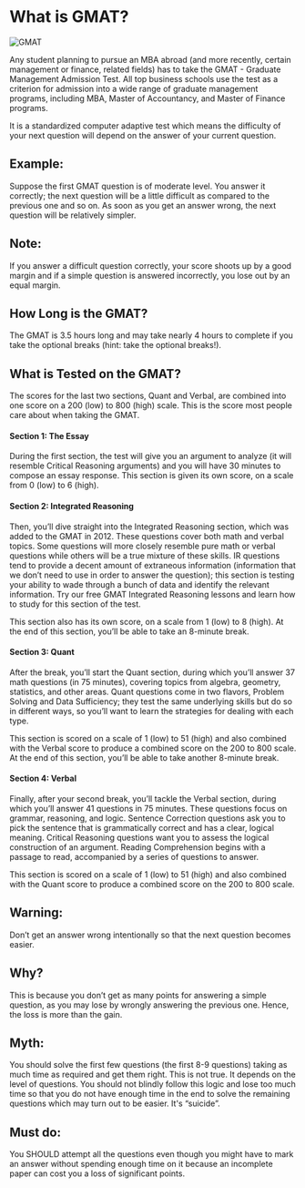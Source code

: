 # What is GMAT?

![GMAT](C:\Users\huiju\Desktop\546data\GMAT.png)

Any student planning to pursue an MBA abroad (and more recently, certain management or finance, related fields) has to take the GMAT - Graduate Management Admission Test. All top business schools use the test as a criterion for admission into a wide range of graduate management programs, including MBA, Master of Accountancy, and Master of Finance programs.

It is a standardized computer adaptive test which means the difficulty of your next question will depend on the answer of your current question.



## Example:

Suppose the first GMAT question is of moderate level. You answer it correctly; the next question will be a little difficult as compared to the previous one and so on. As soon as you get an answer wrong, the next question will be relatively simpler.



## Note:

If you answer a difficult question correctly, your score shoots up by a good margin and if a simple question is answered incorrectly, you lose out by an equal margin.



## How Long is the GMAT?

The GMAT is 3.5 hours long and may take nearly 4 hours to complete if you take the optional breaks (hint: take the optional breaks!).



## What is Tested on the GMAT?

The scores for the last two sections, Quant and Verbal, are combined into one score on a 200 (low) to 800 (high) scale. This is the score most people care about when taking the GMAT.

#### Section 1: The Essay

During the first section, the test will give you an argument to analyze (it will resemble Critical Reasoning arguments) and you will have 30 minutes to compose an essay response. This section is given its own score, on a scale from 0 (low) to 6 (high).

#### Section 2: Integrated Reasoning

Then, you’ll dive straight into the Integrated Reasoning section, which was added to the GMAT in 2012. These questions cover both math and verbal topics. Some questions will more closely resemble pure math or verbal questions while others will be a true mixture of these skills. IR questions tend to provide a decent amount of extraneous information (information that we don’t need to use in order to answer the question); this section is testing your ability to wade through a bunch of data and identify the relevant information. Try our free GMAT Integrated Reasoning lessons and learn how to study for this section of the test.

This section also has its own score, on a scale from 1 (low) to 8 (high). At the end of this section, you’ll be able to take an 8-minute break.

#### Section 3: Quant

After the break, you’ll start the Quant section, during which you’ll answer 37 math questions (in 75 minutes), covering topics from algebra, geometry, statistics, and other areas. Quant questions come in two flavors, Problem Solving and Data Sufficiency; they test the same underlying skills but do so in different ways, so you’ll want to learn the strategies for dealing with each type.

This section is scored on a scale of 1 (low) to 51 (high) and also combined with the Verbal score to produce a combined score on the 200 to 800 scale. At the end of this section, you’ll be able to take another 8-minute break.

#### Section 4: Verbal

Finally, after your second break, you’ll tackle the Verbal section, during which you’ll answer 41 questions in 75 minutes. These questions focus on grammar, reasoning, and logic. Sentence Correction questions ask you to pick the sentence that is grammatically correct and has a clear, logical meaning. Critical Reasoning questions want you to assess the logical construction of an argument. Reading Comprehension begins with a passage to read, accompanied by a series of questions to answer.

This section is scored on a scale of 1 (low) to 51 (high) and also combined with the Quant score to produce a combined score on the 200 to 800 scale.



## Warning:

Don’t get an answer wrong intentionally so that the next question becomes easier.



## Why?

This is because you don’t get as many points for answering a simple question, as you may lose by wrongly answering the previous one. Hence, the loss is more than the gain.



## Myth:

You should solve the first few questions (the first 8-9 questions) taking as much time as required and get them right. This is not true. It depends on the level of questions. You should not blindly follow this logic and lose too much time so that you do not have enough time in the end to solve the remaining questions which may turn out to be easier. It's “suicide”.



## Must do:

You SHOULD attempt all the questions even though you might have to mark an answer without spending enough time on it because an incomplete paper can cost you a loss of significant points.